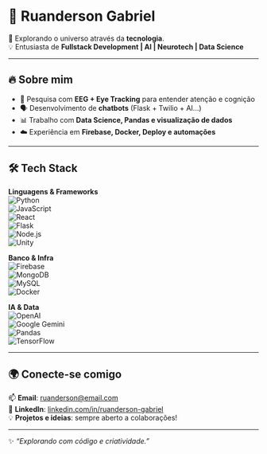 # 🌌 Ruanderson Gabriel  

🚀 Explorando o universo  através da **tecnologia**.  
💡 Entusiasta de **Fullstack Development | AI | Neurotech | Data Science**  

---

## 🔥 Sobre mim  
- 🧠 Pesquisa com **EEG + Eye Tracking** para entender atenção e cognição  
- 🗣️ Desenvolvimento de **chatbots** (Flask + Twilio + AI...)  
- 📊 Trabalho com **Data Science, Pandas e visualização de dados**  
- ☁️ Experiência em **Firebase, Docker, Deploy e automações**  

---

## 🛠️ Tech Stack  

**Linguagens & Frameworks**  
![Python](https://img.shields.io/badge/Python-3776AB?style=for-the-badge&logo=python&logoColor=white)  
![JavaScript](https://img.shields.io/badge/JavaScript-F7DF1E?style=for-the-badge&logo=javascript&logoColor=black)  
![React](https://img.shields.io/badge/React-20232A?style=for-the-badge&logo=react&logoColor=61DAFB)  
![Flask](https://img.shields.io/badge/Flask-000000?style=for-the-badge&logo=flask&logoColor=white)  
![Node.js](https://img.shields.io/badge/Node.js-339933?style=for-the-badge&logo=node.js&logoColor=white)  
![Unity](https://img.shields.io/badge/Unity-100000?style=for-the-badge&logo=unity&logoColor=white)  

**Banco & Infra**  
![Firebase](https://img.shields.io/badge/Firebase-FFCA28?style=for-the-badge&logo=firebase&logoColor=black)  
![MongoDB](https://img.shields.io/badge/MongoDB-4EA94B?style=for-the-badge&logo=mongodb&logoColor=white)  
![MySQL](https://img.shields.io/badge/MySQL-005C84?style=for-the-badge&logo=mysql&logoColor=white)  
![Docker](https://img.shields.io/badge/Docker-2496ED?style=for-the-badge&logo=docker&logoColor=white)  

**IA & Data**  
![OpenAI](https://img.shields.io/badge/OpenAI-412991?style=for-the-badge&logo=openai&logoColor=white)  
![Google Gemini](https://img.shields.io/badge/Gemini-4285F4?style=for-the-badge&logo=google&logoColor=white)  
![Pandas](https://img.shields.io/badge/Pandas-150458?style=for-the-badge&logo=pandas&logoColor=white)  
![TensorFlow](https://img.shields.io/badge/TensorFlow-FF6F00?style=for-the-badge&logo=tensorflow&logoColor=white)  

---

## 🌍 Conecte-se comigo  

📫 **Email**: [ruanderson@email.com](mailto:ruanderson@email.com)  
💼 **LinkedIn**: [linkedin.com/in/ruanderson-gabriel](https://www.linkedin.com/in/ruanderson-gabriel-033ab6197)  
💡 **Projetos e ideias**: sempre aberto a colaborações!  

---

✨ *“Explorando com código e criatividade.”*  
